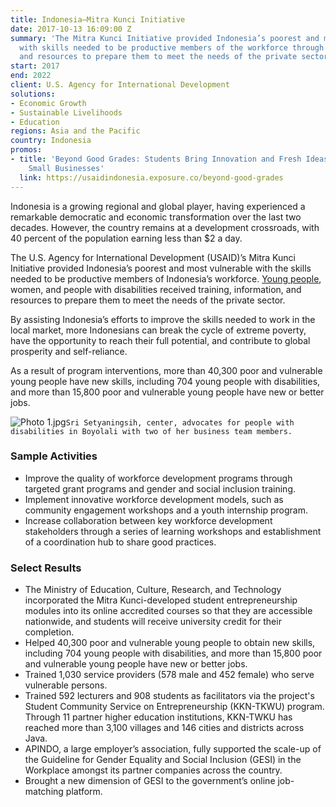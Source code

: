 ```yaml
---
title: Indonesia—Mitra Kunci Initiative
date: 2017-10-13 16:09:00 Z
summary: 'The Mitra Kunci Initiative provided Indonesia’s poorest and most vulnerable
  with skills needed to be productive members of the workforce through training, information,
  and resources to prepare them to meet the needs of the private sector. '
start: 2017
end: 2022
client: U.S. Agency for International Development
solutions:
- Economic Growth
- Sustainable Livelihoods
- Education
regions: Asia and the Pacific
country: Indonesia
promos:
- title: 'Beyond Good Grades: Students Bring Innovation and Fresh Ideas to Energize
    Small Businesses'
  link: https://usaidindonesia.exposure.co/beyond-good-grades
---
```


Indonesia is a growing regional and global player, having experienced a remarkable democratic and economic transformation over the last two decades. However, the country remains at a development crossroads, with 40 percent of the population earning less than $2 a day.

The U.S. Agency for International Development (USAID)’s Mitra Kunci Initiative provided Indonesia’s poorest and most vulnerable with the skills needed to be productive members of Indonesia’s workforce. [Young people](https://www.youtube.com/watch?v=AoItcAx_xnY&feature=youtu.be), women, and people with disabilities received training, information, and resources to prepare them to meet the needs of the private sector.

By assisting Indonesia’s efforts to improve the skills needed to work in the local market, more Indonesians can break the cycle of extreme poverty, have the opportunity to reach their full potential, and contribute to global prosperity and self-reliance.

As a result of program interventions, more than 40,300 poor and vulnerable young people have new skills, including 704 young people with disabilities, and more than 15,800 poor and vulnerable young people have new or better jobs.

![Photo 1.jpg](/uploads/Photo%201.jpg)`Sri Setyaningsih, center, advocates for people with disabilities in Boyolali with two of her business team members.`

### Sample Activities

* Improve the quality of workforce development programs through targeted grant programs and gender and social inclusion training.
* Implement innovative workforce development models, such as community engagement workshops and a youth internship program.
* Increase collaboration between key workforce development stakeholders through a series of learning workshops and establishment of a coordination hub to share good practices.

### Select Results

* The Ministry of Education, Culture, Research, and Technology incorporated the Mitra Kunci-developed student entrepreneurship modules into its online accredited courses so that they are accessible nationwide, and students will receive university credit for their completion. 
* Helped 40,300 poor and vulnerable young people to obtain new skills, including 704 young people with disabilities, and more than 15,800 poor and vulnerable young people have new or better jobs.  
* Trained 1,030 service providers (578 male and 452 female) who serve vulnerable persons.
* Trained 592 lecturers and 908 students as facilitators via the project's Student Community Service on Entrepreneurship (KKN-TKWU) program. Through 11 partner higher education institutions, KKN-TWKU has reached more than 3,100 villages and 146 cities and districts across Java.
* APINDO, a large employer’s association, fully supported the scale-up of the Guideline for Gender Equality and Social Inclusion (GESI) in the Workplace amongst its partner companies across the country.  
* Brought a new dimension of GESI to the government’s online job-matching platform. 
